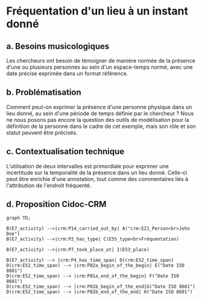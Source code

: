 # Fréquentation d'un lieu à un instant donné

## a. Besoins musicologiques

Les chercheurs ont besoin de témoigner de manière normée de la présence d'une ou plusieurs personnes au sein d'un espace-temps normé, avec une date précise exprimée dans un format référence.

## b. Problématisation

Comment peut-on exprimer la présence d'une personne physique dans un lieu donné, au sein d'une période de temps définie par le chercheur ? Nous ne nous posons pas encore la question des outils de modélisation pour la définition de la personne dans le cadre de cet exemple, mais son rôle et son statut peuvent être précisés.

## c. Contextualisation technique

L'utilisation de deux intervalles est primordiale pour exprimer une incertitude sur la temporalité de la présence dans un lieu donné. Celle-ci peut être enrichie d'une annotation, tout comme des commentaires liés à l'attribution de l'endroit fréquenté.

## d. Proposition Cidoc-CRM

```mermaid
graph TD;

B(E7_activity) -->|crm:P14_carried_out_by| A("crm:E21_Person<br>John Doe")
B(E7_activity) -->|crm:P2_has_type| C(E55_type<br>Fréquentation)

B(E7_activity) -->|crm:P7_took_place_at| I(E53_place)

B(E7_activity) --> |crm:P4_has_time_span| D(crm:E52_time_span)
D(crm:E52_time_span) --> |crm:P82a_begin_of_the_begin| E("Date ISO 8601")
D(crm:E52_time_span) --> |crm:P81a_end_of_the_begin| F("Date ISO 8601")
D(crm:E52_time_span) --> |crm:P81b_begin_of_the_end|G("Date ISO 8601")
D(crm:E52_time_span) --> |crm:P82b_end_of_the_end| H("Date ISO 8601")
```
